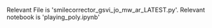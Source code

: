 Relevant File is 'smilecorrector_gsvi_jo_mw_ar_LATEST.py'.
Relevant notebook is 'playing_poly.ipynb'
